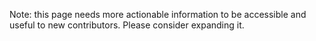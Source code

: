Note: this page needs more actionable information to be accessible and useful
to new contributors. Please consider expanding it.
